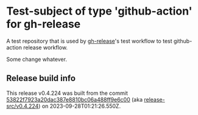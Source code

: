 # Test-subject of type 'github-action' for gh-release

A test repository that is used by [gh-release](https://github.com/kattecon/gh-release)'s test workflow to test github-action release workflow.

Some change whatever.


## Release build info

This release v0.4.224 was built from the commit [53822f7923a20dac387e8810bc06a488ff9e6c00](https://github.com/kattecon/gh-release-test-ga/tree/53822f7923a20dac387e8810bc06a488ff9e6c00) (aka [release-src/v0.4.224](https://github.com/kattecon/gh-release-test-ga/tree/release-src/v0.4.224)) on 2023-09-28T01:21:26.550Z.
        